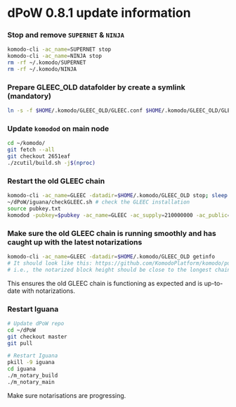 # dPoW 0.8.1 update information

### Stop and remove `SUPERNET` & `NINJA`

```bash
komodo-cli -ac_name=SUPERNET stop
komodo-cli -ac_name=NINJA stop
rm -rf ~/.komodo/SUPERNET
rm -rf ~/.komodo/NINJA
```

### Prepare GLEEC_OLD datafolder by create a symlink (mandatory)

```bash
ln -s -f $HOME/.komodo/GLEEC_OLD/GLEEC.conf $HOME/.komodo/GLEEC_OLD/GLEEC_OLD.conf
```

### Update `komodod` on main node

```bash
cd ~/komodo/
git fetch --all
git checkout 2651eaf
./zcutil/build.sh -j$(nproc)
```

### Restart the old GLEEC chain

```bash
komodo-cli -ac_name=GLEEC -datadir=$HOME/.komodo/GLEEC_OLD stop; sleep 5
~/dPoW/iguana/checkGLEEC.sh # check the GLEEC installation
source pubkey.txt
komodod -pubkey=$pubkey -ac_name=GLEEC -ac_supply=210000000 -ac_public=1 -ac_staked=100 -datadir=${HOME}/.komodo/GLEEC_OLD -addnode=95.217.161.126 -addnode=209.222.101.247 -addnode=103.195.100.32 &
```

### Make sure the old GLEEC chain is running smoothly and has caught up with the latest notarizations
```bash
komodo-cli -ac_name=GLEEC -datadir=$HOME/.komodo/GLEEC_OLD getinfo
# It should look like this: https://github.com/KomodoPlatform/komodo/pull/637#issue-2586189960
# i.e., the notarized block height should be close to the longest chain, and the name should be GLEEC_OLD.
```

This ensures the old GLEEC chain is functioning as expected and is up-to-date with notarizations.

### Restart Iguana

```bash
# Update dPoW repo
cd ~/dPoW
git checkout master
git pull

# Restart Iguana
pkill -9 iguana
cd iguana
./m_notary_build
./m_notary_main
```

Make sure notarisations are progressing.


